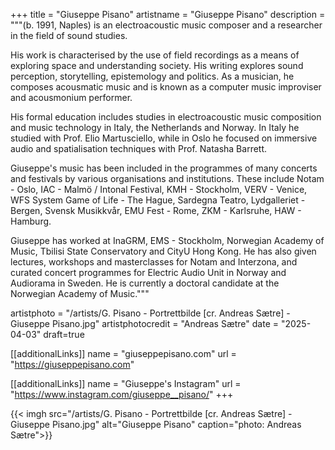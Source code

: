 +++
title = "Giuseppe Pisano"
artistname = "Giuseppe Pisano"
description = """(b. 1991, Naples) is an electroacoustic music composer and a researcher in the field of sound studies.

His work is characterised by the use of field recordings as a means of exploring space and understanding society. His writing explores sound perception, storytelling, epistemology and politics. As a musician, he composes acousmatic music and is known as a computer music improviser and acousmonium performer.

His formal education includes studies in electroacoustic music composition and music technology in Italy, the Netherlands and Norway. In Italy he studied with Prof. Elio Martusciello, while in Oslo he focused on immersive audio and spatialisation techniques with Prof. Natasha Barrett.

Giuseppe's music has been included in the programmes of many concerts and festivals by various organisations and institutions. These include Notam - Oslo, IAC - Malmö / Intonal Festival, KMH - Stockholm, VERV - Venice, WFS System Game of Life - The Hague, Sardegna Teatro, Lydgalleriet - Bergen, Svensk Musikkvår, EMU Fest - Rome, ZKM - Karlsruhe, HAW - Hamburg.

Giuseppe has worked at InaGRM, EMS - Stockholm, Norwegian Academy of Music, Tbilisi State Conservatory and CityU Hong Kong. He has also given lectures, workshops and masterclasses for Notam and Interzona, and curated concert programmes for Electric Audio Unit in Norway and Audiorama in Sweden. He is currently a doctoral candidate at the Norwegian Academy of Music."""

artistphoto = "/artists/G. Pisano - Portrettbilde [cr. Andreas Sætre] - Giuseppe Pisano.jpg"
artistphotocredit = "Andreas Sætre"
date = "2025-04-03"
draft=true

[[additionalLinks]]
name = "giuseppepisano.com"
url = "https://giuseppepisano.com"

[[additionalLinks]]
name = "Giuseppe's Instagram"
url = "https://www.instagram.com/giuseppe__pisano/"
+++
  

{{< imgh src="/artists/G. Pisano - Portrettbilde [cr. Andreas Sætre] - Giuseppe Pisano.jpg" alt="Giuseppe Pisano" caption="photo: Andreas Sætre">}}
